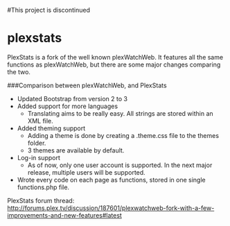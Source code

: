 #This project is discontinued

# plexstats
PlexStats is a fork of the well known plexWatchWeb. It features all the same functions as plexWatchWeb, 
but there are some major changes comparing the two.

###Comparison between plexWatchWeb, and PlexStats
* Updated Bootstrap from version 2 to 3
* Added support for more languages
  * Translating aims to be really easy. All strings are stored within an XML file.
* Added theming support
  * Adding a theme is done by creating a .theme.css file to the themes folder.
  * 3 themes are available by default.
* Log-in support
  * As of now, only one user account is supported. In the next major release, multiple users will be supported.
* Wrote every code on each page as functions, stored in one single functions.php file.

PlexStats forum thread: http://forums.plex.tv/discussion/187601/plexwatchweb-fork-with-a-few-improvements-and-new-features#latest
